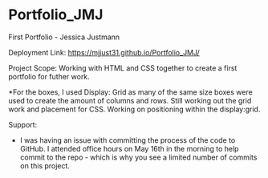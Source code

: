 # Portfolio_JMJ


First Portfolio - Jessica Justmann


Deployment Link: https://mjjust31.github.io/Portfolio_JMJ/


Project Scope: Working with HTML and CSS together to create a first portfolio for futher work. 


*For the boxes, I used Display: Grid as many of the same size boxes were used to create the amount of columns and rows. Still working out the grid work and placement for CSS. Working on positioning within the display:grid. 


Support: 
- I was having an issue with committing the process of the code to GitHub. I attended office hours on May 16th in the morning to help commit to the repo - which is why you see a limited number of commits on this project. 
